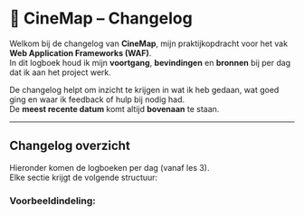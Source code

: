 # 📝 CineMap – Changelog

Welkom bij de changelog van **CineMap**, mijn praktijkopdracht voor het vak **Web Application Frameworks (WAF)**.  
In dit logboek houd ik mijn **voortgang**, **bevindingen** en **bronnen** bij per dag dat ik aan het project werk.

De changelog helpt om inzicht te krijgen in wat ik heb gedaan, wat goed ging en waar ik feedback of hulp bij nodig had.  
De **meest recente datum** komt altijd **bovenaan** te staan.

---

## Changelog overzicht

Hieronder komen de logboeken per dag (vanaf les 3).  
Elke sectie krijgt de volgende structuur:

### Voorbeeldindeling:

